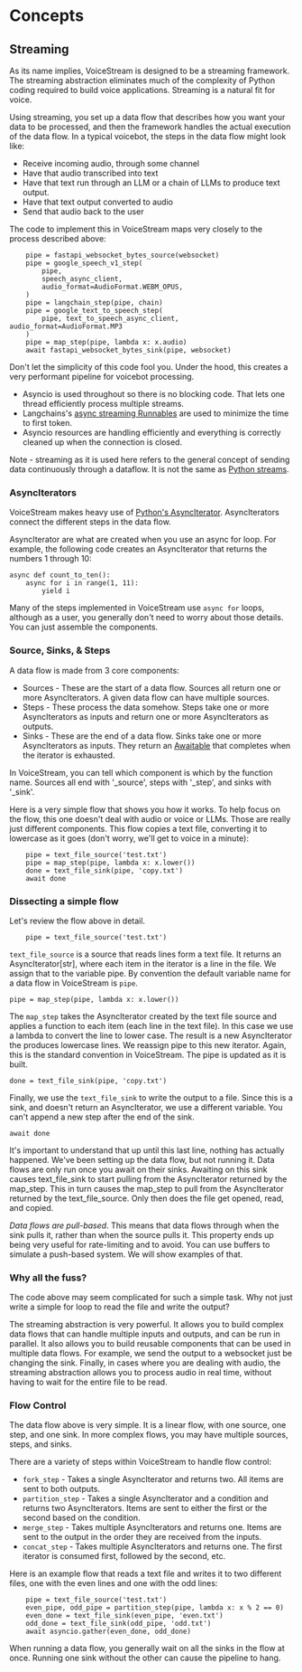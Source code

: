 # Concepts

## Streaming 

As its name implies, VoiceStream is designed to be a streaming framework.  The streaming abstraction eliminates much
of the complexity of Python coding required to build voice applications.  Streaming is a natural fit for voice.

Using streaming, you set up a data flow that describes how you want your data to be processed, and then the framework
handles the actual execution of the data flow.  In a typical voicebot, the steps in the data flow might look like:
* Receive incoming audio, through some channel
* Have that audio transcribed into text
* Have that text run through an LLM or a chain of LLMs to produce text output.
* Have that text output converted to audio
* Send that audio back to the user

The code to implement this in VoiceStream maps very closely to the process described above: 

```
    pipe = fastapi_websocket_bytes_source(websocket)
    pipe = google_speech_v1_step(
        pipe,
        speech_async_client,
        audio_format=AudioFormat.WEBM_OPUS,
    )
    pipe = langchain_step(pipe, chain)
    pipe = google_text_to_speech_step(
        pipe, text_to_speech_async_client, audio_format=AudioFormat.MP3
    )
    pipe = map_step(pipe, lambda x: x.audio)
    await fastapi_websocket_bytes_sink(pipe, websocket)
```

Don't let the simplicity of this code fool you.  Under the hood, this creates a very performant pipeline for voicebot processing.
* Asyncio is used throughout so there is no blocking code.  That lets one thread efficiently process multiple streams.  
* Langchains's [async streaming Runnables](https://python.langchain.com/docs/expression_language/interface#async-stream) are used to minimize the time to first token.
* Asyncio resources are handling efficiently and everything is correctly cleaned up when the connection is closed.

Note - streaming as it is used here refers to the general concept of sending data continuously through a dataflow.  It is
not the same as [Python streams](https://docs.python.org/3/library/asyncio-stream.html).

### AsyncIterators

VoiceStream makes heavy use of [Python's AsyncIterator](https://peps.python.org/pep-0525/).  AsyncIterators connect the different steps in the data flow.

AsyncIterator are what are created when you use an async for loop.  For example, the following code creates an AsyncIterator that returns the numbers 1 through 10:

```
async def count_to_ten():
    async for i in range(1, 11):
        yield i
```        

Many of the steps implemented in VoiceStream use `async for` loops, although as a user, you generally don't need to worry about those details.
You can just assemble the components.

### Source, Sinks, & Steps

A data flow is made from 3 core components:
* Sources - These are the start of a data flow.  Sources all return one or more AsyncIterators.  A given data flow can have multiple sources.
* Steps - These process the data somehow.  Steps take one or more AsyncIterators as inputs and return one or more AsyncIterators as outputs.
* Sinks - These are the end of a data flow.  Sinks take one or more AsyncIterators as inputs.  They return an [Awaitable](https://docs.python.org/3/library/asyncio-task.html#awaitables) that completes when the iterator is exhausted.

In VoiceStream, you can tell which component is which by the function name.  Sources all end with '_source', steps with '_step', and sinks with '_sink'.

Here is a very simple flow that shows you how it works.  To help focus on the flow, this one doesn't deal with audio or voice or LLMs.  Those are really just different components.
This flow copies a text file, converting it to lowercase as it goes (don't worry, we'll get to voice in a minute):

```
    pipe = text_file_source('test.txt')
    pipe = map_step(pipe, lambda x: x.lower())
    done = text_file_sink(pipe, 'copy.txt')
    await done
```

### Dissecting a simple flow

Let's review the flow above in detail.

```
    pipe = text_file_source('test.txt')
```

`text_file_source` is a source that reads lines form a text file.  It returns an AsyncIterator[str], where each item in 
the iterator is a line in the file.  We assign that to the variable pipe.  By convention the default variable name for 
a data flow in VoiceStream is `pipe`.

`pipe = map_step(pipe, lambda x: x.lower())`

The `map_step` takes the AsyncIterator created by the text file source and applies a function to each item (each line in the text file).
In this case we use a lambda to convert the line to lower case.  The result is a new AsyncIterator the produces lowercase lines.
We reassign pipe to this new iterator.  Again, this is the standard convention in VoiceStream.  The pipe is updated as it is built.

`done = text_file_sink(pipe, 'copy.txt')`

Finally, we use the `text_file_sink` to write the output to a file.  Since this is a sink, and doesn't return an AsyncIterator, we use a different variable.
You can't append a new step after the end of the sink.

`await done`

It's important to understand that up until this last line, nothing has actually happened.  We've been setting up the data flow, but not running it.
Data flows are only run once you await on their sinks.  Awaiting on this sink causes text_file_sink to start pulling from the AsyncIterator returned by the 
map_step.  This in turn causes the map_step to pull from the AsyncIterator returned by the text_file_source.  Only then does the file get opened, read, and copied.

*Data flows are pull-based*.  This means that data flows through when the sink pulls it, rather than when the source pulls it.  This property ends up being
very useful for rate-limiting and to avoid.  You can use buffers to simulate a push-based system.  We will show examples of that.

### Why all the fuss?

The code above may seem complicated for such a simple task.  Why not just write a simple for loop to read the file and write the output?

The streaming abstraction is very powerful.  It allows you to build complex data flows that can handle multiple inputs and outputs, and can be run in parallel.
It also allows you to build reusable components that can be used in multiple data flows.  For example, we send the output to a websocket just be changing the sink.
Finally, in cases where you are dealing with audio, the streaming abstraction allows you to process audio in real time, without having to wait for the entire file to be read. 

### Flow Control

The data flow above is very simple.  It is a linear flow, with one source, one step, and one sink.  In more complex flows, you may have multiple sources, steps, and sinks.

There are a variety of steps within VoiceStream to handle flow control:
* `fork_step` - Takes a single AsyncIterator and returns two.  All items are sent to both outputs.
* `partition_step` - Takes a single AsyncIterator and a condition and returns two AsyncIterators.  Items are sent to either the first or the second based on the condition.
* `merge_step` - Takes multiple AsyncIterators and returns one.  Items are sent to the output in the order they are received from the inputs. 
* `concat_step` - Takes multiple AsyncIterators and returns one.  The first iterator is consumed first, followed by the second, etc.

Here is an example flow that reads a text file and writes it to two different files, one with the even lines and one with the odd lines:

```
    pipe = text_file_source('test.txt')
    even_pipe, odd_pipe = partition_step(pipe, lambda x: x % 2 == 0)
    even_done = text_file_sink(even_pipe, 'even.txt')
    odd_done = text_file_sink(odd_pipe, 'odd.txt')
    await asyncio.gather(even_done, odd_done)
``` 
When running a data flow, you generally wait on all the sinks in the flow at once.  Running one sink without the other can cause the pipeline to hang. 

